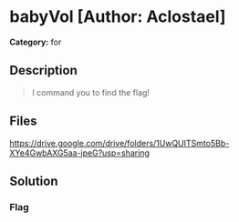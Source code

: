 # babyVol [Author: Aclostael]

**Category:** for
## Description
>I command you to find the flag!

## Files

https://drive.google.com/drive/folders/1UwQUITSmto5Bb-XYe4GwbAXG5aa-jpeG?usp=sharing

## Solution

### Flag

